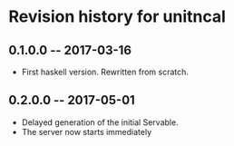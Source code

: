# Revision history for unitncal

## 0.1.0.0  -- 2017-03-16

* First haskell version. Rewritten from scratch.

## 0.2.0.0  -- 2017-05-01

* Delayed generation of the initial Servable.
* The server now starts immediately

